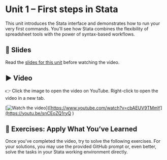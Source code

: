 # Unit 1 – First steps in Stata

This unit introduces the Stata interface and demonstrates how to run your very first commands. You'll see how Stata combines the flexibility of spreadsheet tools with the power of syntax-based workflows.

## 📄 Slides

Read the [slides for this unit](unit01_slides.pdf) before watching the video.

## ▶️ Video

👉 Click the image to open the video on YouTube. Right-click to open the video in a new tab.

[![Watch the video](https://img.youtube.com/vi/cbAEUV9TMmY/0.jpg)]([https://www.youtube.com/watch?v=cbAEUV9TMmY](https://youtu.be/snCEoZQ1ryQ )

## 🧪 Exercises: Apply What You’ve Learned

Once you've completed the video, try to solve the following exercises. For your solutions, you may use the provided GitHub prompt or, even better, solve the tasks in your Stata working environment directly.

